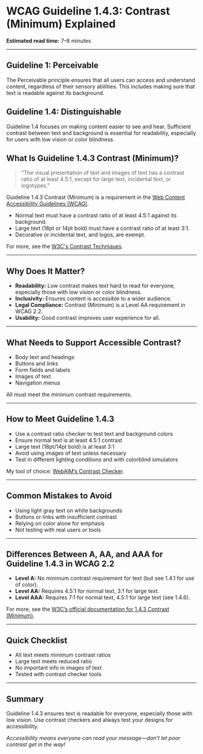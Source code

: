 <!--
title: 1.4.3 - Contrast (Minimum)
series: Making the Web Accessible for All
description: A practical guide to WCAG Guideline 1.4.3 (Contrast Minimum)—what it means, why it matters, and how to ensure text is readable for everyone.
image: WCAG-Series-1.4.3.png
imageAlt: Blue text on yellow background saying, "Web Content Accessibiilty Guiedlines (WCAG) 1.4.3 Explained, Contrast (Minimum)"
status: published
date: 2025-07-01
excerpt: This guideline ensures text is readable against its background for all users.
next: /wcag/WCAG-Guideline-1-4-4-Resize-Text-Explained, Guideline 1.4.4 - Resize Text
previous: /wcag/WCAG-Guideline-1-4-2-Audio-Control-Explained, Guideline 1.4.2 - Audio Control
-->

# **WCAG Guideline 1.4.3: Contrast (Minimum) Explained**

**Estimated read time:** 7–8 minutes

---

## **Guideline 1: Perceivable**

The Perceivable principle ensures that all users can access and understand content, regardless of their sensory abilities. This includes making sure that text is readable against its background.

## **Guideline 1.4: Distinguishable**

Guideline 1.4 focuses on making content easier to see and hear. Sufficient contrast between text and background is essential for readability, especially for users with low vision or color blindness.

## **What Is Guideline 1.4.3 Contrast (Minimum)?**

> "The visual presentation of text and images of text has a contrast ratio of at least 4.5:1, except for large text, incidental text, or logotypes."

Guideline 1.4.3 Contrast (Minimum) is a requirement in the [Web Content Accessibility Guidelines (WCAG)](https://www.w3.org/WAI/WCAG22/quickref/#contrast-minimum).

- Normal text must have a contrast ratio of at least 4.5:1 against its background.
- Large text (18pt or 14pt bold) must have a contrast ratio of at least 3:1.
- Decorative or incidental text, and logos, are exempt.

For more, see the [W3C's Contrast Techniques](https://www.w3.org/WAI/WCAG22/Techniques/general/G18).

---

## **Why Does It Matter?**

- **Readability:** Low contrast makes text hard to read for everyone, especially those with low vision or color blindness.
- **Inclusivity:** Ensures content is accessible to a wider audience.
- **Legal Compliance:** Contrast (Minimum) is a Level AA requirement in WCAG 2.2.
- **Usability:** Good contrast improves user experience for all.

---

## **What Needs to Support Accessible Contrast?**

- Body text and headings
- Buttons and links
- Form fields and labels
- Images of text
- Navigation menus

All must meet the minimum contrast requirements.

---

## **How to Meet Guideline 1.4.3**

- Use a contrast ratio checker to test text and background colors
- Ensure normal text is at least 4.5:1 contrast
- Large text (18pt/14pt bold) is at least 3:1
- Avoid using images of text unless necessary
- Test in different lighting conditions and with colorblind simulators

My tool of choice: [WebAIM’s Contrast Checker](https://webaim.org/resources/contrastchecker/).

---

## **Common Mistakes to Avoid**

- Using light gray text on white backgrounds
- Buttons or links with insufficient contrast
- Relying on color alone for emphasis
- Not testing with real users or tools

---

## **Differences Between A, AA, and AAA for Guideline 1.4.3 in WCAG 2.2**

- **Level A:** No minimum contrast requirement for text (but see 1.4.1 for use of color).
- **Level AA:** Requires 4.5:1 for normal text, 3:1 for large text.
- **Level AAA:** Requires 7:1 for normal text, 4.5:1 for large text (see 1.4.6).

For more, see the [W3C’s official documentation for 1.4.3 Contrast (Minimum)](https://www.w3.org/WAI/WCAG22/Understanding/contrast-minimum.html).

---

## **Quick Checklist**

- All text meets minimum contrast ratios
- Large text meets reduced ratio
- No important info in images of text
- Tested with contrast checker tools

---

## **Summary**

Guideline 1.4.3 ensures text is readable for everyone, especially those with low vision. Use contrast checkers and always test your designs for accessibility.

_Accessibility means everyone can read your message—don’t let poor contrast get in the way!_
